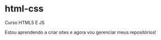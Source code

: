 # html-css
 Curso HTML5 E JS


Estou aprendendo a criar sites e agora vou gerenciar meus repositórios!